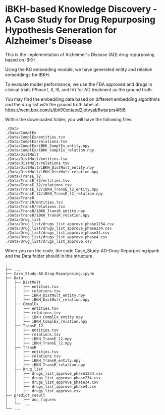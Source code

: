 # iBKH-based Knowledge Discovery - A Case Study for Drug Repurposing Hypothesis Generation for Alzheimer's Disease

This is the implementation of Alzheimer's Disease (AD) drug repurposing based on iBKH.

Using the KG embedding module, we have generated entity and relation embeddings for iBKH. 

To evaluate model performance, we use the FDA approved and drugs in clinical trials (Phase I, II, III, and IV) for AD treatment as the ground truth.

You may find the embedding data based on different embedding algorithms and the drug list with the ground truth label at:
https://wcm.box.com/s/jbh90entaed2jotvyab8wjsrprs4i5i8

Within the downloaded folder, you will have the following files:
```
./Data
./Data/ComplEx
./Data/ComplEx/entities.tsv
./Data/ComplEx/relations.tsv
./Data/ComplEx/iBKH_ComplEx_entity.npy
./Data/ComplEx/iBKH_ComplEx_relation.npy
./Data/DistMult
./Data/DistMult/entities.tsv
./Data/DistMult/relations.tsv
./Data/DistMult/iBKH_DistMult_entity.npy
./Data/DistMult/iBKH_DistMult_relation.npy
./Data/TransE_l2
./Data/TransE_l2/entities.tsv
./Data/TransE_l2/relations.tsv
./Data/TransE_l2/iBKH_TransE_l2_entity.npy
./Data/TransE_l2/iBKH_TransE_l2_relation.npy
./Data/TransR
./Data/TransR/entities.tsv
./Data/TransR/relations.tsv
./Data/TransR/iBKH_TransR_entity.npy
./Data/TransR/iBKH_TransR_relation.npy
./Data/Drug_list
./Data/Drug_list/drugs_list_approve_phase1234.csv
./Data/Drug_list/drugs_list_approve_phase234.csv
./Data/Drug_list/drugs_list_approve_phase34.csv
./Data/Drug_list/drugs_list_approve_phase4.csv
./Data/Drug_list/drugs_list_approve.csv
```

When you run the code, the code Case_Study-AD-Drug-Repurposing.ipynb and the Data folder should in this structure.
```
.
├── ...
├── Case_Study-AD-Drug-Repurposing.ipynb
├── Data
│   ├── DistMult          
│   │   ├── entities.tsv 
│   │   ├── relations.tsv
│   │   ├── iBKH_DistMult_entity.npy
│   │   ├── iBKH_DistMult_relation.npy
│   ├── ComplEx          
│   │   ├── entities.tsv 
│   │   ├── relations.tsv
│   │   ├── iBKH_ComplEx_entity.npy
│   │   ├── iBKH_ComplEx_relation.npy
│   ├── TransE_l2          
│   │   ├── entities.tsv 
│   │   ├── relations.tsv
│   │   ├── iBKH_TransE_l2.npy
│   │   ├── iBKH_TransE_l2.npy
│   ├── TransR          
│   │   ├── entities.tsv 
│   │   ├── relations.tsv
│   │   ├── iBKH_TransR_entity.npy
│   │   ├── iBKH_TransR_relation.npy
│   ├── Drug_list          
│   │   ├── drugs_list_approve_phase1234.csv
│   │   ├── drugs_list_approve_phase234.csv
│   │   ├── drugs_list_approve_phase34.csv
│   │   ├── drugs_list_approve_phase4.csv
│   │   ├── drugs_list_approve.csv
├── predict_result
│   │   ├── auc_figures
│   └── ...
└── ...
```
